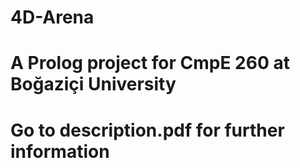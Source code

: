 # 4D-Arena
# A Prolog project for CmpE 260 at Boğaziçi University
# Go to description.pdf for further information
